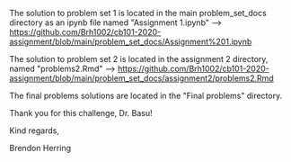 The solution to problem set 1 is located in the main problem_set_docs directory as an ipynb file named "Assignment 1.ipynb" --> https://github.com/Brh1002/cb101-2020-assignment/blob/main/problem_set_docs/Assignment%201.ipynb

The solution to problem set 2 is located in the assignment 2 directory, named "problems2.Rmd" --> https://github.com/Brh1002/cb101-2020-assignment/blob/main/problem_set_docs/assignment2/problems2.Rmd

The final problems solutions are located in the "Final problems" directory. 

Thank you for this challenge, Dr. Basu! 

Kind regards,

Brendon Herring
